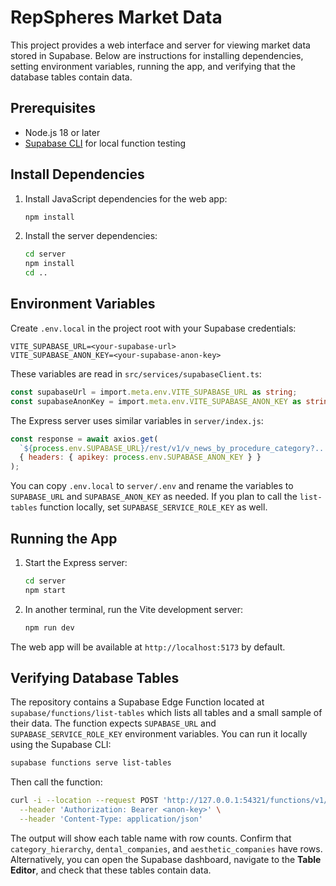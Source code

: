 # RepSpheres Market Data

This project provides a web interface and server for viewing market data stored in Supabase. Below are instructions for installing dependencies, setting environment variables, running the app, and verifying that the database tables contain data.

## Prerequisites

- Node.js 18 or later
- [Supabase CLI](https://supabase.com/docs/guides/cli) for local function testing

## Install Dependencies

1. Install JavaScript dependencies for the web app:
   ```bash
   npm install
   ```
2. Install the server dependencies:
   ```bash
   cd server
   npm install
   cd ..
   ```

## Environment Variables

Create `.env.local` in the project root with your Supabase credentials:

```env
VITE_SUPABASE_URL=<your-supabase-url>
VITE_SUPABASE_ANON_KEY=<your-supabase-anon-key>
```

These variables are read in `src/services/supabaseClient.ts`:

```ts
const supabaseUrl = import.meta.env.VITE_SUPABASE_URL as string;
const supabaseAnonKey = import.meta.env.VITE_SUPABASE_ANON_KEY as string;
```

The Express server uses similar variables in `server/index.js`:

```js
const response = await axios.get(
  `${process.env.SUPABASE_URL}/rest/v1/v_news_by_procedure_category?...`,
  { headers: { apikey: process.env.SUPABASE_ANON_KEY } }
);
```

You can copy `.env.local` to `server/.env` and rename the variables to `SUPABASE_URL` and `SUPABASE_ANON_KEY` as needed. If you plan to call the `list-tables` function locally, set `SUPABASE_SERVICE_ROLE_KEY` as well.

## Running the App

1. Start the Express server:
   ```bash
   cd server
   npm start
   ```
2. In another terminal, run the Vite development server:
   ```bash
   npm run dev
   ```

The web app will be available at `http://localhost:5173` by default.

## Verifying Database Tables

The repository contains a Supabase Edge Function located at `supabase/functions/list-tables` which lists all tables and a small sample of their data. The function expects `SUPABASE_URL` and `SUPABASE_SERVICE_ROLE_KEY` environment variables. You can run it locally using the Supabase CLI:

```bash
supabase functions serve list-tables
```

Then call the function:

```bash
curl -i --location --request POST 'http://127.0.0.1:54321/functions/v1/list-tables' \
  --header 'Authorization: Bearer <anon-key>' \
  --header 'Content-Type: application/json'
```

The output will show each table name with row counts. Confirm that `category_hierarchy`, `dental_companies`, and `aesthetic_companies` have rows. Alternatively, you can open the Supabase dashboard, navigate to the **Table Editor**, and check that these tables contain data.

